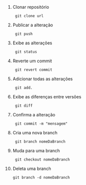 1. Clonar repositório
		
		git clone url

2. Publicar a alteração

		git push
3. Exibe as alterações

		git status
4. Reverte um commit

		git revert commit
5. Adicionar todas as alterações

		git add.

6. Exibe as diferenças entre versões

		git diff

7. Confirma a alteração

		git commit -m "mensagem"
8. Cria uma nova branch

		git branch nomeDaBranch
9. Muda para uma branch

		git checkout nomeDaBranch 
10. Deleta uma branch 

		git branch -d nomeDaBranch